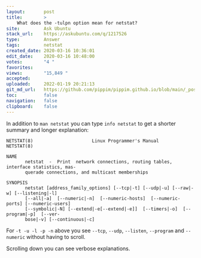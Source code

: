 ```yaml
---
layout:       post
title:        >
    What does the -tulpn option mean for netstat?
site:         Ask Ubuntu
stack_url:    https://askubuntu.com/q/1217526
type:         Answer
tags:         netstat
created_date: 2020-03-16 10:36:01
edit_date:    2020-03-16 10:48:00
votes:        "4 "
favorites:    
views:        "15,849 "
accepted:     
uploaded:     2022-01-19 20:21:13
git_md_url:   https://github.com/pippim/pippim.github.io/blob/main/_posts/2020/2020-03-16-What-does-the--tulpn-option-mean-for-netstat^.md
toc:          false
navigation:   false
clipboard:    false
---
```


In addition to `man netstat` you can type `info netstat` to get a shorter summary and longer explanation:

``` 
NETSTAT(8)                      Linux Programmer's Manual                      NETSTAT(8)

NAME
       netstat  -  Print  network connections, routing tables, interface statistics, mas‐
       querade connections, and multicast memberships

SYNOPSIS
       netstat [address_family_options] [--tcp|-t] [--udp|-u] [--raw|-w] [--listening|-l]
       [--all|-a]  [--numeric|-n]  [--numeric-hosts]  [--numeric-ports] [--numeric-users]
       [--symbolic|-N] [--extend|-e[--extend|-e]]  [--timers|-o]  [--program|-p]  [--ver‐
       bose|-v] [--continuous|-c]

```

For `-t -u -l -p -n` above you see `--tcp`, `--udp`, `--listen`, `--program` and `--numeric` without having to scroll.

Scrolling down you can see verbose explanations.
